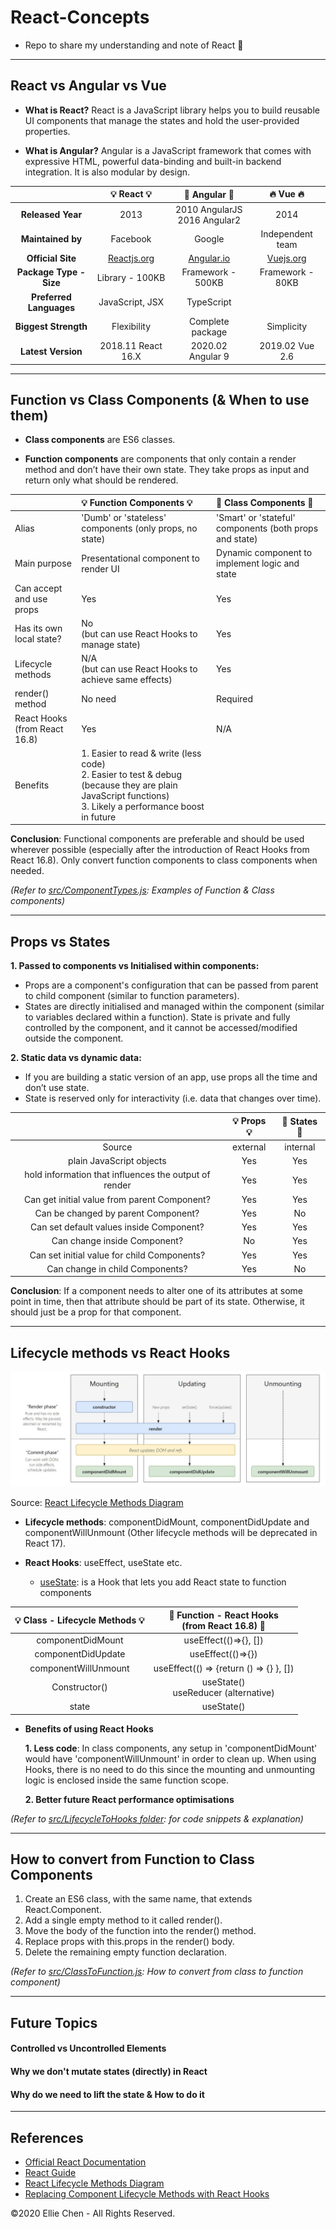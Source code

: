 # React-Concepts

- Repo to share my understanding and note of React 🌻
  <!-- Try to make it simple & only contain essential message -->
  <!-- Focus on simple comparison tables & conclusions only (not too much description)  -->

---

## React vs Angular vs Vue

- **What is React?** React is a JavaScript library helps you to build reusable UI components that manage the states and hold the user-provided properties.

- **What is Angular?** Angular is a JavaScript framework that comes with expressive HTML, powerful data-binding and built-in backend integration. It is also modular by design.

|                         |         :bulb: React :bulb:         |     :cactus: Angular :cactus:     |        :fire: Vue :fire:        |
| :---------------------: | :---------------------------------: | :-------------------------------: | :-----------------------------: |
|    **Released Year**    |                2013                 | 2010 AngularJS</br>2016 Angular2  |              2014               |
|    **Maintained by**    |              Facebook               |              Google               |        Independent team         |
|    **Official Site**    | [Reactjs.org](https://reactjs.org/) | [Angular.io](https://angular.io/) | [Vuejs.org](https://vuejs.org/) |
| **Package Type - Size** |           Library - 100KB           |         Framework - 500KB         |        Framework - 80KB         |
| **Preferred Languages** |           JavaScript, JSX           |            TypeScript             |                                 |
|  **Biggest Strength**   |             Flexibility             |         Complete package          |           Simplicity            |
|   **Latest Version**    |         2018.11 React 16.X          |         2020.02 Angular 9         |         2019.02 Vue 2.6         |

---

## Function vs Class Components (& When to use them)

- **Class components** are ES6 classes.

- **Function components** are components that only contain a render method and don’t have their own state. They take props as input and return only what should be rendered.

|                                     | :bulb: Function Components :bulb:                                                                                                                                      | :cactus: Class Components :cactus:                      |
| :---------------------------------- | :--------------------------------------------------------------------------------------------------------------------------------------------------------------------- | :------------------------------------------------------ |
| Alias                               | 'Dumb' or 'stateless' components (only props, no state)                                                                                                                | 'Smart' or 'stateful' components (both props and state) |
| Main purpose                        | Presentational component to render UI                                                                                                                                  | Dynamic component to implement logic and state          |
| Can accept and use props            | Yes                                                                                                                                                                    | Yes                                                     |
| Has its own local state?            | No </br>(but can use React Hooks to manage state)                                                                                                                      | Yes                                                     |
| Lifecycle methods                   | N/A </br> (but can use React Hooks to achieve same effects)                                                                                                            | Yes                                                     |
| render() method                     | No need                                                                                                                                                                | Required                                                |
| React Hooks </br> (from React 16.8) | Yes                                                                                                                                                                    | N/A                                                     |
| Benefits                            | 1. Easier to read & write (less code) </br> 2. Easier to test & debug (because they are plain JavaScript functions)</br> 3. Likely a performance boost in future </br> |

**Conclusion**: Functional components are preferable and should be used wherever possible (especially after the introduction of React Hooks from React 16.8). Only convert function components to class components when needed.

<i>(Refer to <u>src/ComponentTypes.js</u>: Examples of Function & Class components)</i>

---

## Props vs States

**1. Passed to components vs Initialised within components:**

- Props are a component's configuration that can be passed from parent to child component (similar to function parameters).
- States are directly initialised and managed within the component (similar to variables declared within a function). State is private and fully controlled by the component, and it cannot be accessed/modified outside the component.

**2. Static data vs dynamic data:**

- If you are building a static version of an app, use props all the time and don’t use state.
- State is reserved only for interactivity (i.e. data that changes over time).

|                                                       | :bulb: Props :bulb: | :cactus: States :cactus: |
| :---------------------------------------------------: | :-----------------: | :----------------------: |
|                        Source                         |      external       |         internal         |
|               plain JavaScript objects                |         Yes         |           Yes            |
| hold information that influences the output of render |         Yes         |           Yes            |
|     Can get initial value from parent Component?      |         Yes         |           Yes            |
|          Can be changed by parent Component?          |         Yes         |            No            |
|       Can set default values inside Component?        |         Yes         |           Yes            |
|             Can change inside Component?              |         No          |           Yes            |
|      Can set initial value for child Components?      |         Yes         |           Yes            |
|            Can change in child Components?            |         Yes         |            No            |

**Conclusion**: If a component needs to alter one of its attributes at some point in time, then that attribute should be part of its state. Otherwise, it should just be a prop for that component.

---

## Lifecycle methods vs React Hooks

![Lifecycle](./public/lifecycle.jpg)

Source: [React Lifecycle Methods Diagram](http://projects.wojtekmaj.pl/react-lifecycle-methods-diagram/)

- **Lifecycle methods**: componentDidMount, componentDidUpdate and componentWillUnmount (Other lifecycle methods will be deprecated in React 17).

- **React Hooks**: useEffect, useState etc.
  - [useState](https://reactjs.org/docs/hooks-state.html): is a Hook that lets you add React state to function components

| :bulb: Class - Lifecycle Methods :bulb: | :cactus: Function - React Hooks</br>(from React 16.8) :cactus: |
| :-------------------------------------: | :------------------------------------------------------------: |
|            componentDidMount            |                     useEffect(()=>{}, [])                      |
|           componentDidUpdate            |                       useEffect(()=>{})                        |
|          componentWillUnmount           |            useEffect(() => {return () => {} }, [])             |
|              Constructor()              |            useState()</br>useReducer (alternative)             |
|                  state                  |                           useState()                           |

- **Benefits of using React Hooks**

  **1. Less code**: In class components, any setup in 'componentDidMount' would have 'componentWillUnmount' in order to clean up. When using Hooks, there is no need to do this since the mounting and unmounting logic is enclosed inside the same function scope.

  **2. Better future React performance optimisations**

<i>(Refer to <u>src/LifecycleToHooks folder</u>: for code snippets & explanation)</i>

---

## How to convert from Function to Class Components

1. Create an ES6 class, with the same name, that extends React.Component.
2. Add a single empty method to it called render().
3. Move the body of the function into the render() method.
4. Replace props with this.props in the render() body.
5. Delete the remaining empty function declaration.

<i>(Refer to <u>src/ClassToFunction.js</u>: How to convert from class to function component)</i>

---

<!-- --- -->

## Future Topics

#### Controlled vs Uncontrolled Elements

#### Why we don't mutate states (directly) in React

#### Why do we need to lift the state & How to do it

<!-- - Class components, State Management, Passing Props (from parent to child)

0. Passing props

- When React sees an element representing a user-defined component, it passes JSX attributes and children to this component as a single object. We call this object “props”.

```javascript
const App = () => {
  return <Playground name="Mickey Mouse" />;
};
```

```javascript
const Playground = (props) => {
  console.log(props); // {name: "Mickey Mouse"}
  return <h1>The Playground of {props.name}!</h1>;
};
```

1. [child] Value is saved in 'state' of the child component

```javascript
// State: In React, components use state to 'remember' things.

class Square extends React.Component {
  constructor(props) {
    super(props);
    this.state = {
      value: null,
    };
  }
```

2. [child] create an event handler (e.g. onClick) & use setState to store the change of value in 'state' of child component

```javascript
class Square extends React.Component {
    // ...
render() {
    return (
      <button
        onClick={() => this.setState({value: 'X'})}
      >
        {this.state.value}
      </button>
    );
  }
```

3. [child -> parent] Lift value from 'state' of child component up to 'props/ this.state' in parent component
4. [parent -> child] pass 'props' from 'parent' component to 'child' component (now the value is saved in props in the 'parent')

```javascript
// Passing props: how information flows in React apps, from parents to children. The parent component can pass the state back down to the children by using props.

class Board extends React.Component {
  constructor(props) {
    super(props);
    this.state = {
      squares: Array(9).fill(null),
    };
  }

  renderSquare(i) {
    return <Square value={this.state.squares[i]} />;
  }
  // ...
```

```javascript
class Square extends React.Component {
//...
      <button >
        {this.props.value}
      </button>
```

5. [parent] Create an event handler 'onClick={() => this.handleClick(i)}' (also create handleClick(i) function)

```javascript
class Board extends React.Component {
    // ...
  handleClick(i) {
    const squares = this.state.squares.slice();
    squares[i] = 'X';
    this.setState({squares: squares});
  }

  renderSquare(i) {
    return (
      <Square
        value={this.state.squares[i]}
        onClick={() => this.handleClick(i)}
      />
      // In React, it’s conventional to use on[Event] names for props which represent events and handle[Event] for the methods which handle the events.
```

6. [parent -> child]: pass 'props/ onClick()' to 'child' component 'onClick={() => this.props.onClick()' (child components are now controlled components. The parent has full control over them.)

```javascript
class Square extends React.Component {
  render() {
    return (
      <button className="square" onClick={() => this.props.onClick()}>
        {this.props.value}
      </button>
    );
  }
}
``` -->

---

## References

- [Official React Documentation](https://reactjs.org/)
- [React Guide](https://github.com/uberVU/react-guide/blob/master/props-vs-state.md)
- [React Lifecycle Methods Diagram](http://projects.wojtekmaj.pl/react-lifecycle-methods-diagram/)
- [Replacing Component Lifecycle Methods with React Hooks](https://blog.carbonfive.com/2019/10/15/replacing-component-lifecycle-methods-with-react-hooks/)

©2020 Ellie Chen - All Rights Reserved.
